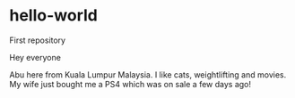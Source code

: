 # hello-world
First repository

Hey everyone

Abu here from Kuala Lumpur Malaysia. I like cats, weightlifting and movies.
My wife just bought me a PS4 which was on sale a few days ago!
